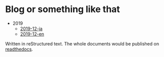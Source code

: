 # Blog or something like that

* 2019
    * [2019-12-ja](doc/2019-12-ja.rst)
    * [2019-12-en](doc/2019-12-en.rst)

Written in reStructured text.
The whole documents would be published on [readthedocs](https://blog-or-something-like-that.readthedocs.io/en/latest/).
